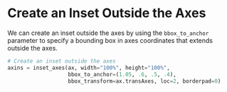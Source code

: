 # Create an Inset Outside the Axes

We can create an inset outside the axes by using the `bbox_to_anchor` parameter to specify a bounding box in axes coordinates that extends outside the axes.

```python
# Create an inset outside the axes
axins = inset_axes(ax, width="100%", height="100%",
                   bbox_to_anchor=(1.05, .6, .5, .4),
                   bbox_transform=ax.transAxes, loc=2, borderpad=0)
```
